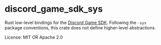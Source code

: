 # discord_game_sdk_sys

Rust low-level bindings for the [Discord Game SDK](https://discordapp.com/developers/docs/game-sdk/sdk-starter-guide).
Following the `-sys` package conventions, this crate does not define higher-level abstractions.

License: MIT OR Apache 2.0
